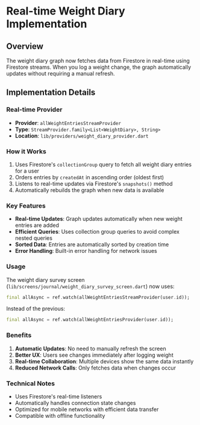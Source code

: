 # Real-time Weight Diary Implementation

## Overview
The weight diary graph now fetches data from Firestore in real-time using Firestore streams. When you log a weight change, the graph automatically updates without requiring a manual refresh.

## Implementation Details

### Real-time Provider
- **Provider**: `allWeightEntriesStreamProvider`
- **Type**: `StreamProvider.family<List<WeightDiary>, String>`
- **Location**: `lib/providers/weight_diary_provider.dart`

### How it Works
1. Uses Firestore's `collectionGroup` query to fetch all weight diary entries for a user
2. Orders entries by `createdAt` in ascending order (oldest first)
3. Listens to real-time updates via Firestore's `snapshots()` method
4. Automatically rebuilds the graph when new data is available

### Key Features
- **Real-time Updates**: Graph updates automatically when new weight entries are added
- **Efficient Queries**: Uses collection group queries to avoid complex nested queries
- **Sorted Data**: Entries are automatically sorted by creation time
- **Error Handling**: Built-in error handling for network issues

### Usage
The weight diary survey screen (`lib/screens/journal/weight_diary_survey_screen.dart`) now uses:
```dart
final allAsync = ref.watch(allWeightEntriesStreamProvider(user.id));
```

Instead of the previous:
```dart
final allAsync = ref.watch(allWeightEntriesProvider(user.id));
```

### Benefits
1. **Automatic Updates**: No need to manually refresh the screen
2. **Better UX**: Users see changes immediately after logging weight
3. **Real-time Collaboration**: Multiple devices show the same data instantly
4. **Reduced Network Calls**: Only fetches data when changes occur

### Technical Notes
- Uses Firestore's real-time listeners
- Automatically handles connection state changes
- Optimized for mobile networks with efficient data transfer
- Compatible with offline functionality

